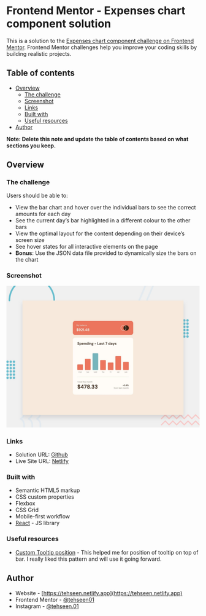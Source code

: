 # Frontend Mentor - Expenses chart component solution

This is a solution to the [Expenses chart component challenge on Frontend Mentor](https://www.frontendmentor.io/challenges/expenses-chart-component-e7yJBUdjwt). Frontend Mentor challenges help you improve your coding skills by building realistic projects.

## Table of contents

- [Overview](#overview)
  - [The challenge](#the-challenge)
  - [Screenshot](#screenshot)
  - [Links](#links)
  - [Built with](#built-with)
  - [Useful resources](#useful-resources)
- [Author](#author)

**Note: Delete this note and update the table of contents based on what sections you keep.**

## Overview

### The challenge

Users should be able to:

- View the bar chart and hover over the individual bars to see the correct amounts for each day
- See the current day’s bar highlighted in a different colour to the other bars
- View the optimal layout for the content depending on their device’s screen size
- See hover states for all interactive elements on the page
- **Bonus**: Use the JSON data file provided to dynamically size the bars on the chart

### Screenshot

![](./public/design/desktop-preview.jpg)

### Links

- Solution URL: [Github](https://github.com/tehseen01/Expenses-chart-component.git)
- Live Site URL: [Netlify](https://tehseen-expenses-chart-component.netlify.app)

### Built with

- Semantic HTML5 markup
- CSS custom properties
- Flexbox
- CSS Grid
- Mobile-first workflow
- [React](https://reactjs.org/) - JS library

### Useful resources

- [Custom Tooltip position](https://codesandbox.io/s/how-to-position-tooltip-on-the-top-of-a-barchart-in-rechart-k4lge?file=/src/SessionDuration.js:2860-3041) - This helped me for position of tooltip on top of bar. I really liked this pattern and will use it going forward.

## Author

- Website - [https://tehseen.netlify.app](https://tehseen.netlify.app)
- Frontend Mentor - [@tehseen01](https://www.frontendmentor.io/profile/tehseen01)
- Instagram - [@tehseen.01](https://www.instagram.com/tehseen.01)
